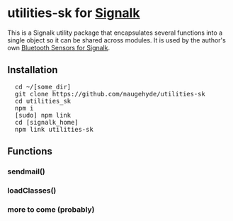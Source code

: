 # utilities-sk for [Signalk](http://signalk.org)
This is a Signalk utility package that encapsulates several functions into a single object so it can be shared across modules. It is used by the author's own [Bluetooth Sensors for Signalk](https://github.com/naugehyde/bt-sensors-plugin-sk).

## Installation
<pre>  cd ~/[some_dir]
  git clone https://github.com/naugehyde/utilities-sk
  cd utilities_sk
  npm i
  [sudo] npm link
  cd [signalk_home] 
  npm link utilities-sk</pre>

## Functions

### sendmail()

### loadClasses()

### more to come (probably)